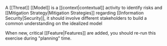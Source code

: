 A [[Threat]] [[Model]] is a [[context|contextual]] activity to identify risks and [[Mitigation Strategy|Mitigation Strategies]] regarding [[Information Security|Security]], it should involve different stakeholders to build a common understanding on the idealized model

When new, critical [[Feature|Features]] are added, you should re-run this exercise during "planning" time.